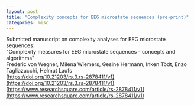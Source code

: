 ```yaml
---
layout: post
title: "Complexity concepts for EEG microstate sequences (pre-print)"
categories: misc
---
```


Submitted manuscript on complexity analyses for EEG microstate sequences:  
"Complexity measures for EEG microstate sequences - concepts and algorithms"  
Frederic von Wegner, Milena Wiemers, Gesine Hermann, Inken Tödt, Enzo Tagliazucchi, 
Helmut Laufs  
[https://doi.org/10.21203/rs.3.rs-2878411/v1](https://doi.org/10.21203/rs.3.rs-2878411/v1)  
[https://www.researchsquare.com/article/rs-2878411/v1](https://www.researchsquare.com/article/rs-2878411/v1)  
